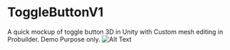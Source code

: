 # ToggleButtonV1
A quick mockup of toggle button 3D in Unity with Custom mesh editing in Probuilder. Demo Purpose only. 
![Alt Text](https://media.giphy.com/media/vFKqnCdLPNOKc/giphy.gif)
